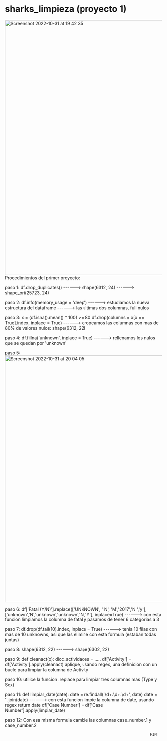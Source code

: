 # sharks_limpieza (proyecto 1)
<img width="819" alt="Screenshot 2022-10-31 at 19 42 35" src="https://user-images.githubusercontent.com/114593402/199085859-f54b8510-3475-48b9-acc9-a4539ed1734a.png">
 Procedimientos del primer proyecto:
  
 paso 1: df.drop_duplicates()   ------>  shape(6312, 24)   ------>   shape_ori(25723, 24) 
  
 paso 2: df.info(memory_usage = 'deep')    ------>   estudiamos la nueva estructura del dataframe ------>    las ultimas dos columnas, full nulos
  
 paso 3: x = (df.isna().mean() * 100) >= 80
 df.drop(columns = x[x == True].index, inplace = True)   ------>   dropeamos las columnas con mas de 80% de valores nulos: shape(6312, 22)
          
 paso 4: df.fillna('unknown', inplace = True) ------>    rellenamos los nulos que se quedan por 'unknown'
  
  paso 5: 
  <img width="793" alt="Screenshot 2022-10-31 at 20 04 05" src="https://user-images.githubusercontent.com/114593402/199089174-63a883c0-d82d-4d05-9392-696b220f6e12.png">
  
 paso 6:  df['Fatal (Y/N)'].replace(['UNKNOWN', ' N', 'M','2017','N ','y'],
                 ['unknown','N','unknown','unknown','N','Y'], inplace=True)    ------>   con esta funcion limpiamos la columna de fatal y pasamos de tener
                                                                                          6 categorias a 3
                                                                                          
 paso 7:    df.drop(df.tail(10).index, inplace = True)  ------>   tenia 10 filas con mas de 10 unknowns, asi que las elimine con esta formula (estaban
                                                                  todas juntas)
                                                                  
 paso 8:    shape(6312, 22)   ------>    shape(6302, 22)    
 
 paso 9:   def cleanact(x):
              dicc_actividades = .....
           df['Activity'] = df['Activity'].apply(cleanact)   aplique, usando regex, una definicion con un bucle para limpiar la columna de Activity

 paso 10:    utilice la funcion .replace para limpiar tres columnas mas (Type y Sex)

 paso 11:    def limpiar_date(date):
                  date = re.findall('\d+.\d+.\d+', date)
                  date = ''.join(date)                                   ------>   con esta funcion limpie la columna de date, usando regex
                  return date
             df['Case Number'] = df['Case Number'].apply(limpiar_date)

 paso 12:    Con esa misma formula cambie las columnas case_number.1 y case_number.2

                                                                     FIN
            
